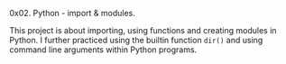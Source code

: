 0x02. Python - import & modules.

This project is about importing, using functions and creating
modules in Python. I further practiced using the builtin function
`dir()` and using command line arguments within Python programs.

